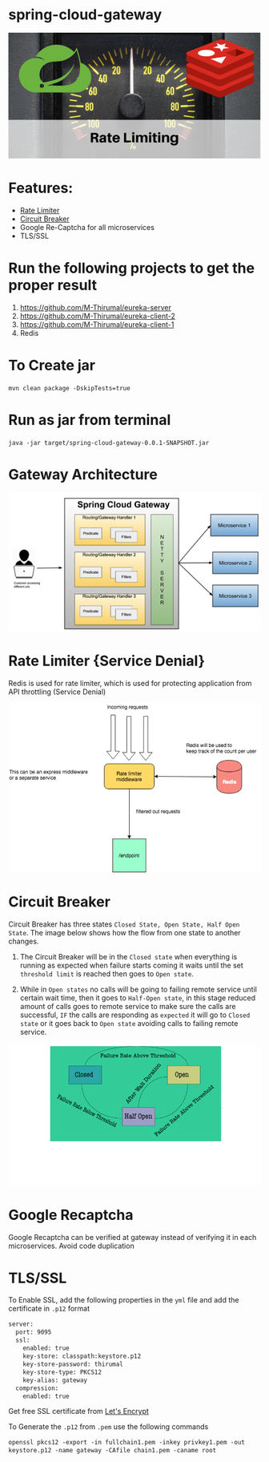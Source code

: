 # spring-cloud-gateway

![SCG](img/scg.png)

# Features:

* [Rate Limiter](#Rate-Limiter-{Service-Denial})
* [Circuit Breaker](#Circuit-Breaker)
* Google Re-Captcha for all microservices
* TLS/SSL

# Run the following projects to get the proper result

1. https://github.com/M-Thirumal/eureka-server
2. https://github.com/M-Thirumal/eureka-client-2
3. https://github.com/M-Thirumal/eureka-client-1
4. Redis

# To Create jar

 `mvn clean package -DskipTests=true`

# Run as jar from terminal
`java -jar target/spring-cloud-gateway-0.0.1-SNAPSHOT.jar`

# Gateway Architecture

![Gateway Architecture](img/architecture.png)


# Rate Limiter {Service Denial}

Redis is used for rate limiter, which is used for protecting application from API throttling (Service Denial)

![Rate Limiter](img/rate_limiter.png)

# Circuit Breaker

Circuit Breaker has three states `Closed State, Open State, Half Open State`. The image below shows how the flow from one state to another changes.

  1. The Circuit Breaker will be in the `Closed state` when everything is running as expected when failure starts coming it waits until the set `threshold limit` is reached then goes to `Open state`.
  
  2. While in `Open states` no calls will be going to failing remote service until certain wait time, then it goes to `Half-Open state`, in this stage reduced amount of calls goes to remote service to make sure the calls are successful, `IF` the calls are responding as `expected` it will go to `Closed state` or it goes back to `Open state` avoiding calls to failing remote service.

![Circuit-Breaker](img/Circuit-Breaker.png)

# Google Recaptcha

Google Recaptcha can be verified at gateway instead of verifying it in each microservices. Avoid code duplication


# TLS/SSL

To Enable SSL, add the following properties in the `yml` file and add the certificate in `.p12` format

```
server:
  port: 9095
  ssl: 
    enabled: true
    key-store: classpath:keystore.p12
    key-store-password: thirumal
    key-store-type: PKCS12
    key-alias: gateway
  compression:
    enabled: true
```

Get free SSL certificate from [Let's Encrypt](https://github.com/m-thirumal/installation_guide/blob/master/docs/TLS/let's_encrypt.md)

To Generate the `.p12` from `.pem` use the following commands

```
openssl pkcs12 -export -in fullchain1.pem -inkey privkey1.pem -out keystore.p12 -name gateway -CAfile chain1.pem -caname root
```
